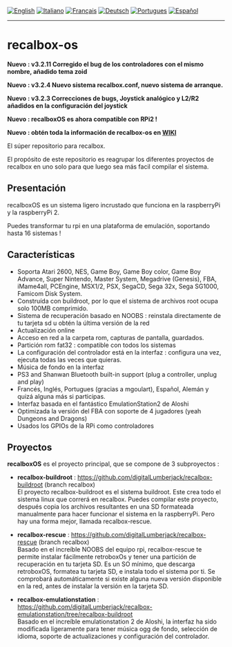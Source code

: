 [![English](http://upload.wikimedia.org/wikipedia/commons/e/e1/Union_Jack_22x16.png "English")](README.md)
[![Italiano](http://upload.wikimedia.org/wikipedia/commons/7/70/Flag_of_italy.png "Italiano")](README-IT.md)
[![Français](http://upload.wikimedia.org/wikipedia/commons/1/14/Flag_of_france.png "Française")](README-FR.md)
[![Deutsch](http://www.flagsoftheworld.eu/images/2/flag-of-germany.png "Deutsch")](README-DE.md)
[![Portugues](http://www.flagsoftheworld.eu/images/2/flag-of-portugal.png "Portugues")](README-PT.md)
[![Español](http://upload.wikimedia.org/wikipedia/commons/3/30/Flag_of_spain.png "Español")](README-ES.md)
****
# recalbox-os
**Nuevo : v3.2.11 Corregido el bug de los controladores con el mismo nombre, añadido tema zoid**

**Nuevo : v3.2.4 Nuevo sistema recalbox.conf, nuevo sistema de arranque.**

**Nuevo : v3.2.3 Correcciones de bugs, Joystick analógico y L2/R2 añadidos en la configuración del joystick**

**Nuevo : recalboxOS es ahora compatible con RPi2 !**

**Nuevo : obtén toda la información de recalbox-os en  [WIKI](https://github.com/digitalLumberjack/recalbox-os/wiki)**

El súper repositorio para recalbox.

El propósito de este repositorio es reagrupar los diferentes proyectos de recalbox en uno solo para que luego sea más facil compilar el sistema.

## Presentación
recalboxOS es un sistema ligero incrustado que funciona en la raspberryPi y la raspberryPi 2.

Puedes transformar tu rpi en una plataforma de emulación, soportando hasta 16 sistemas !


## Características 
- Soporta Atari 2600, NES, Game Boy, Game Boy color, Game Boy Advance, Super Nintendo, Master System, Megadrive (Genesis), FBA, iMame4all, PCEngine, MSX1/2, PSX, SegaCD, Sega 32x, Sega SG1000, Famicom Disk System.
- Construída con buildroot, por lo que el sistema de archivos root ocupa solo 100MB comprimido.
- Sistema de recuperación basado en NOOBS : reinstala directamente de tu tarjeta sd u obtén la última versión de la red
- Actualización online
- Acceso en red a la carpeta rom, capturas de pantalla, guardados.
- Partición rom fat32 : compatible con todos los sistemas
- La configuración del controlador está en la interfaz : configura una vez, ejecuta todas las veces que quieras.
- Música de fondo en la interfaz
- PS3 and Shanwan Bluetooth built-in support (plug a controller, unplug and play)
- Francés, Inglés, Portugues (gracias a mgoulart), Español, Alemán y quizá alguna más si participas.
- Interfaz basada en el fantástico EmulationStation2 de Aloshi
- Optimizada la versión del FBA con soporte de 4 jugadores (yeah Dungeons and Dragons)
- Usados los GPIOs de la RPi como controladores

## Proyectos
**recalboxOS** es el proyecto principal, que se compone de 3 subproyectos :

- **recalbox-buildroot** : 
https://github.com/digitalLumberjack/recalbox-buildroot (branch recalbox)  
El proyecto recalbox-buildroot es el sistema buildroot. Este crea todo el sistema linux que correrá en recalbox.
Puedes compilar este proyecto, después copia los archivos resultantes en una SD formateada manualmente para hacer funcionar el sistema en la raspberryPi. Pero hay una forma mejor, llamada recalbox-rescue.

- **recalbox-rescue** : 
https://github.com/digitalLumberjack/recalbox-rescue (branch recalbox)  
Basado en el increíble NOOBS del equipo rpi, recalbox-rescue te permite instalar fácilmente retroboxOs y tener una partición de recuperación en tu tarjeta SD. Es un SO mínimo, que descarga retroboxOS, formatea tu tarjeta SD, e instala todo el sistema por ti.
Se comprobará automáticamente si existe alguna nueva versión disponible en la red, antes de instalar la versión en la tarjeta SD.

- **recalbox-emulationstation** : 
https://github.com/digitalLumberjack/recalbox-emulationstation/tree/recalbox-buildroot  
Basado en el increíble emulationstation 2 de Aloshi, la interfaz ha sido modificada ligeramente para tener música ogg de fondo, selección de idioma, soporte de actualizaciones y configuración del controlador.
